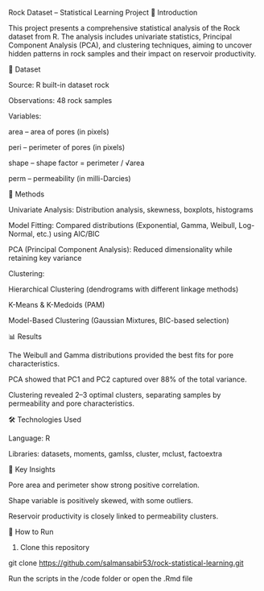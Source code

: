 Rock Dataset – Statistical Learning Project
📌 Introduction

This project presents a comprehensive statistical analysis of the Rock dataset from R.
The analysis includes univariate statistics, Principal Component Analysis (PCA), and clustering techniques, aiming to uncover hidden patterns in rock samples and their impact on reservoir productivity.

📂 Dataset

Source: R built-in dataset rock

Observations: 48 rock samples

Variables:

area – area of pores (in pixels)

peri – perimeter of pores (in pixels)

shape – shape factor = perimeter / √area

perm – permeability (in milli-Darcies)

🔬 Methods

Univariate Analysis: Distribution analysis, skewness, boxplots, histograms

Model Fitting: Compared distributions (Exponential, Gamma, Weibull, Log-Normal, etc.) using AIC/BIC

PCA (Principal Component Analysis): Reduced dimensionality while retaining key variance

Clustering:

Hierarchical Clustering (dendrograms with different linkage methods)

K-Means & K-Medoids (PAM)

Model-Based Clustering (Gaussian Mixtures, BIC-based selection)

📊 Results

The Weibull and Gamma distributions provided the best fits for pore characteristics.

PCA showed that PC1 and PC2 captured over 88% of the total variance.

Clustering revealed 2–3 optimal clusters, separating samples by permeability and pore characteristics.

🛠️ Technologies Used

Language: R

Libraries: datasets, moments, gamlss, cluster, mclust, factoextra

📌 Key Insights

Pore area and perimeter show strong positive correlation.

Shape variable is positively skewed, with some outliers.

Reservoir productivity is closely linked to permeability clusters.

🚀 How to Run

1. Clone this repository

git clone https://github.com/salmansabir53/rock-statistical-learning.git

Run the scripts in the /code folder or open the .Rmd file
